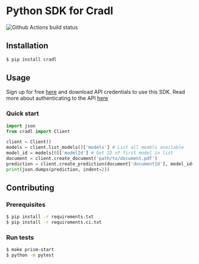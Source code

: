 # Python SDK for Cradl

![Github Actions build status](https://github.com/CradlAI/cradl-sdk-python/workflows/main/badge.svg)

## Installation

```bash
$ pip install cradl
```

## Usage

Sign up for free [here](https://app.cradl.ai/signup) and download API credentials to use this SDK.
Read more about authenticating to the API [here](https://docs.cradl.ai/overview/authentication)

### Quick start

```python
import json
from cradl import Client

client = Client()
models = client.list_models()['models'] # List all models available
model_id = models[0]['modelId'] # Get ID of first model in list
document = client.create_document('path/to/document.pdf')
prediction = client.create_prediction(document['documentId'], model_id=model_id)
print(json.dumps(prediction, indent=2))
```

## Contributing

### Prerequisites

```bash
$ pip install -r requirements.txt
$ pip install -r requirements.ci.txt
```

### Run tests

```bash
$ make prism-start
$ python -m pytest
```
